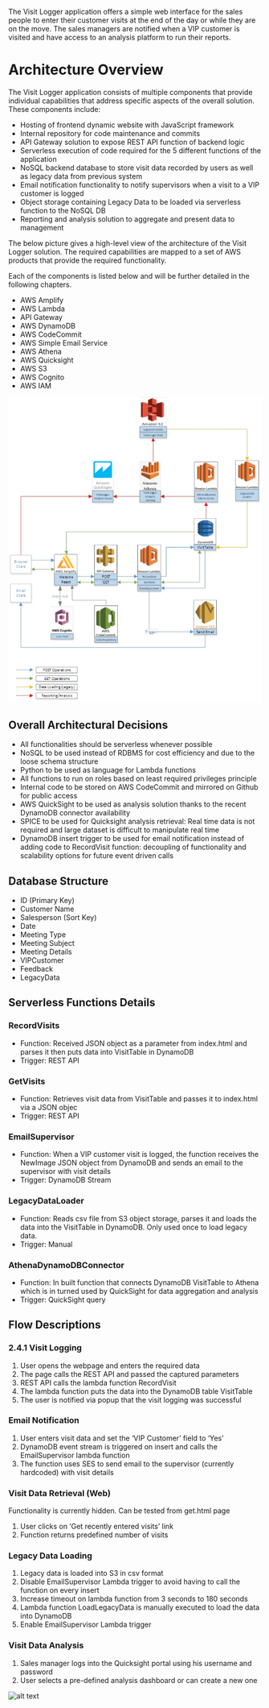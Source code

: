 
The Visit Logger application offers a simple web interface for the sales people to enter their customer visits at the end of the day or while they are on the move. 
The sales managers are notified when a VIP customer is visited and have access to an analysis platform to run their reports.


# Architecture Overview

The Visit Logger application consists of multiple components that provide individual capabilities that address specific aspects of the overall solution. These components include:

-	Hosting of frontend dynamic website with JavaScript framework
-	Internal repository for code maintenance and commits
-	API Gateway solution to expose REST API function of backend logic
-	Serverless execution of code required for the 5 different functions of the application
-	NoSQL backend database to store visit data recorded by users as well as legacy data from previous system
-	Email notification functionality to notify supervisors when a visit to a VIP customer is logged
-	Object storage containing Legacy Data to be loaded via serverless function to the NoSQL DB
-	Reporting and analysis solution to aggregate and present data to management

The below picture gives a high-level view of the architecture of the Visit Logger solution. The required capabilities are mapped to a set of AWS products that provide the required functionality.

Each of the components is listed below and will be further detailed in the following chapters.

- AWS Amplify	
- AWS Lambda 	
- API Gateway	
- AWS DynamoDB	
- AWS CodeCommit	
- AWS Simple Email Service	
- AWS Athena	
- AWS Quicksight	
- AWS S3	
- AWS Cognito	
- AWS IAM	

![alt text](https://github.com/gaccad/VisitLogger/blob/main/Overall%20Architecture.jpg)


## Overall Architectural Decisions

-	All functionalities should be serverless whenever possible 
-	NoSQL to be used instead of RDBMS for cost efficiency and due to the loose schema structure
-	Python to be used as language for Lambda functions
-	All functions to run on roles based on least required privileges principle
-	Internal code to be stored on AWS CodeCommit and mirrored on Github for public access
-	AWS QuickSight to be used as analysis solution thanks to the recent DynamoDB connector availability
-	SPICE to be used for Quicksight analysis retrieval: Real time data is not required and large dataset is difficult to manipulate real time
-	DynamoDB insert trigger to be used for email notification instead of adding code to RecordVisit function: decoupling of functionality and scalability options for future event driven calls


## Database Structure

-	ID (Primary Key)
-	Customer Name
-	Salesperson (Sort Key)
-	Date
-	Meeting Type
-	Meeting Subject
-	Meeting Details
-	VIPCustomer
-	Feedback
-	LegacyData

## Serverless Functions Details

### RecordVisits
- Function: Received JSON object as a parameter from index.html and parses it then puts data into VisitTable in DynamoDB
- Trigger: REST API

### GetVisits 
- Function: Retrieves visit data from VisitTable and passes it to index.html via a JSON objec
- Trigger: REST API

### EmailSupervisor
  -	Function: When a VIP customer visit is logged, the function receives the NewImage JSON object from DynamoDB and sends an email to the supervisor with visit details
  -	Trigger: DynamoDB Stream
  
### LegacyDataLoader
  -	Function: Reads csv file from S3 object storage, parses it and loads the data into the VisitTable in DynamoDB. Only used once to load legacy data.
  -	Trigger: Manual
 
### AthenaDynamoDBConnector
- Function: In built function that connects DynamoDB VisitTable to Athena which is in turned used by QuickSight for data aggregation and analysis
-	Trigger: QuickSight query 

## Flow Descriptions

### 2.4.1	Visit Logging

1.	User opens the webpage and enters the required data
2.	The page calls the REST API and passed the captured parameters
3.	REST API calls the lambda function RecordVisit
4.	The lambda function puts the data into the DynamoDB table VisitTable
5.	The user is notified via popup that the visit logging was successful

### Email Notification

1.	User enters visit data and set the ‘VIP Customer’ field to ‘Yes’
2.	DynamoDB event stream is triggered on insert and calls the EmailSupervisor lambda function
3.	The function uses SES to send email to the supervisor (currently hardcoded) with visit details
 

### Visit Data Retrieval (Web)

Functionality is currently hidden. Can be tested from get.html page
1.	User clicks on ‘Get recently entered visits’ link
2.	Function returns predefined number of visits

### Legacy Data Loading

1.	Legacy data is loaded into S3 in csv format
2.	Disable EmailSupervisor Lambda trigger to avoid having to call the function on every insert
3.	Increase timeout on lambda function from 3 seconds to 180 seconds
4.	Lambda function LoadLegacyData is manually executed to load the data into DynamoDB
5.	Enable EmailSupervisor Lambda trigger

### Visit Data Analysis

1.	Sales manager logs into the Quicksight portal using his username and password
2.	User selects a pre-defined analysis dashboard or can create a new one

![alt text](https://github.com/gaccad/VisitLogger/blob/main/QuickSight%20Dashboard.jpg)

